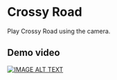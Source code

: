 # Crossy Road
Play Crossy Road using the camera.

## Demo video
[![IMAGE ALT TEXT](http://img.youtube.com/vi/YOUTUBE_VIDEO_ID_HERE/0.jpg)](https://www.youtube.com/watch?v=dOxE043OIB8 "Play Crossy Road using camera with OpenCV")
